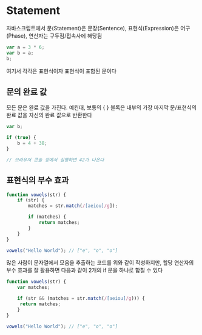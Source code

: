 # Statement

자바스크립트에서 문\(Statement\)은 문장\(Sentence\), 표현식\(Expression\)은 어구\(Phase\), 연산자는 구두점/접속사에 해당됨

```javascript
var a = 3 * 6;
var b = a;
b;
```

여기서 각각은 표현식이자 표현식이 포함된 문이다

## 문의 완료 값

모든 문은 완료 값을 가진다. 예컨대, 보통의 { } 블록은 내부의 가장 마지막 문/표현식의 완료 값을 자신의 완료 값으로 반환한다

```javascript
var b;

if (true) {
    b = 4 + 38;
}

// 브라우저 콘솔 창에서 실행하면 42가 나온다
```

## 표현식의 부수 효과

```javascript
function vowels(str) {
    if (str) {
        matches = str.match(/[aeiou]/g]);

        if (matches) {
            return matches;
        }
    }
}

vowels("Hello World"); // ["e", "o", "o"]
```

많은 사람이 문자열에서 모음을 추출하는 코드를 위와 같이 작성하지만, 할당 연산자의 부수 효과를 잘 활용하면 다음과 같이 2개의 if 문을 하나로 합칠 수 있다

```javascript
function vowels(str) {
    var matches;

    if (str && (matches = str.match(/[aeiou]/g))) {
     return matches;   
    }
}

vowels("Hello World"); // ["e", "o", "o"]
```


